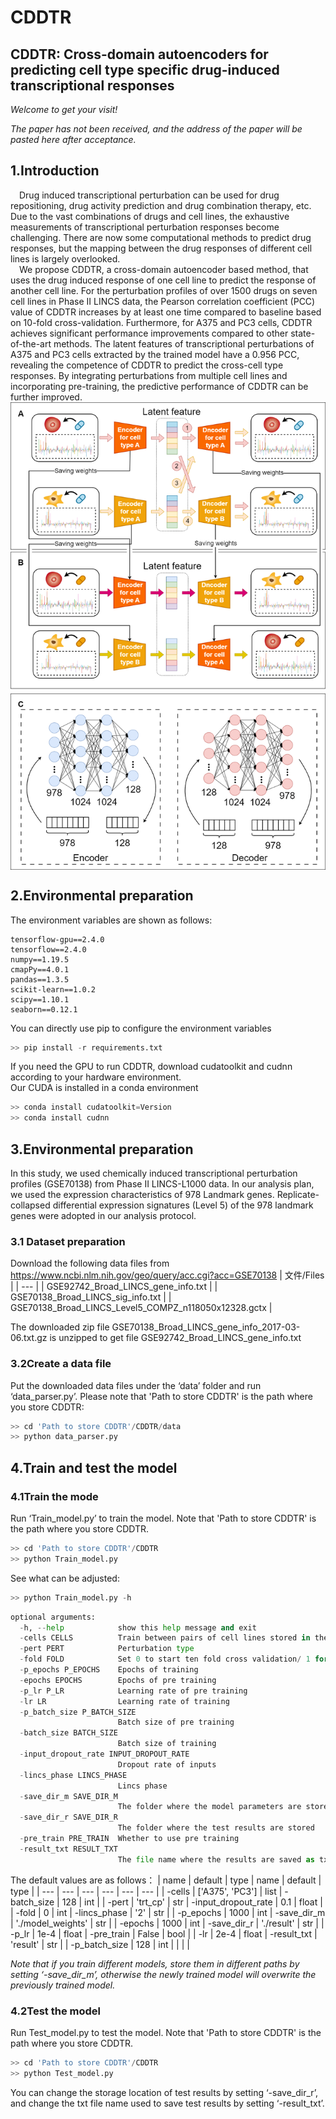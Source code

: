 # CDDTR
## CDDTR: Cross-domain autoencoders for predicting cell type specific drug-induced transcriptional responses

*Welcome to get your visit!*

*The paper has not been received, and the address of the paper will be pasted here after acceptance.*


## 1.Introduction
&emsp;Drug induced transcriptional perturbation can be used for drug repositioning, drug activity prediction and drug combination therapy, etc. Due to the vast combinations of drugs and cell lines, the exhaustive measurements of transcriptional perturbation responses become challenging. There are now some computational methods to predict drug responses, but the mapping between the drug responses of different cell lines is largely overlooked.<br>
&emsp;We propose CDDTR, a cross-domain autoencoder based method, that uses the drug induced response of one cell line to predict the response of another cell line. For the perturbation profiles of over 1500 drugs on seven cell lines in Phase II LINCS data, the Pearson correlation coefficient (PCC) value of CDDTR increases by at least one time compared to baseline based on 10-fold cross-validation. Furthermore, for A375 and PC3 cells, CDDTR achieves significant performance improvements compared to other state-of-the-art methods. The latent features of transcriptional perturbations of A375 and PC3 cells extracted by the trained model have a 0.956 PCC, revealing the competence of CDDTR to predict the cross-cell type responses. By integrating perturbations from multiple cell lines and incorporating pre-training, the predictive performance of CDDTR can be further improved.<br>
<img src="Figure_1.png"  align = "middle"  width="600" />
## 2.Environmental preparation
The environment variables are shown as follows:

    tensorflow-gpu==2.4.0
	tensorflow==2.4.0
	numpy==1.19.5
	cmapPy==4.0.1
	pandas==1.3.5
	scikit-learn==1.0.2
	scipy==1.10.1
	seaborn==0.12.1
You can directly use pip to configure the environment variables<br>
```python 
>> pip install -r requirements.txt
```
If you need the GPU to run CDDTR, download cudatoolkit and cudnn according to your hardware environment.<br>
Our CUDA is installed in a conda environment
```python 
>> conda install cudatoolkit=Version
>> conda install cudnn
```
## 3.Environmental preparation
In this study, we used chemically induced transcriptional perturbation profiles (GSE70138) from Phase II LINCS-L1000 data. In our analysis plan, we used the expression characteristics of 978 Landmark genes. Replicate-collapsed differential expression signatures (Level 5) of the 978 landmark genes were adopted in our analysis protocol.
### 3.1 Dataset preparation
Download the following data files from https://www.ncbi.nlm.nih.gov/geo/query/acc.cgi?acc=GSE70138
| 文件/Files |
| --- |
| GSE92742_Broad_LINCS_gene_info.txt |
| GSE70138_Broad_LINCS_sig_info.txt |
| GSE70138_Broad_LINCS_Level5_COMPZ_n118050x12328.gctx |

The downloaded zip file GSE70138_Broad_LINCS_gene_info_2017-03-06.txt.gz is unzipped to get file GSE92742_Broad_LINCS_gene_info.txt
### 3.2Create a data file
Put the downloaded data files under the ‘data’ folder and run ‘data_parser.py’. Please note that 'Path to store CDDTR' is the path where you store CDDTR:
```python  
>> cd 'Path to store CDDTR'/CDDTR/data
>> python data_parser.py
```
## 4.Train and test the model
### 4.1Train the mode
Run ‘Train_model.py’ to train the model. Note that 'Path to store CDDTR' is the path where you store CDDTR.
```python  
>> cd 'Path to store CDDTR'/CDDTR
>> python Train_model.py
```
See what can be adjusted:
```python  
>> python Train_model.py -h
```
```python 
optional arguments:
  -h, --help            show this help message and exit
  -cells CELLS          Train between pairs of cell lines stored in the list
  -pert PERT            Perturbation type
  -fold FOLD            Set 0 to start ten fold cross validation/ 1 for 70 training/ 2 to start training all
  -p_epochs P_EPOCHS    Epochs of training
  -epochs EPOCHS        Epochs of pre training
  -p_lr P_LR            Learning rate of pre training
  -lr LR                Learning rate of training
  -p_batch_size P_BATCH_SIZE
                        Batch size of pre training
  -batch_size BATCH_SIZE
                        Batch size of training
  -input_dropout_rate INPUT_DROPOUT_RATE
                        Dropout rate of inputs
  -lincs_phase LINCS_PHASE
                        Lincs phase
  -save_dir_m SAVE_DIR_M
                        The folder where the model parameters are stored
  -save_dir_r SAVE_DIR_R
                        The folder where the test results are stored
  -pre_train PRE_TRAIN  Whether to use pre training
  -result_txt RESULT_TXT
                        The file name where the results are saved as txt, txt is saved in save_dir_r
```
The default values are as follows：
| name | default | type | name | default | type |
| --- | --- | --- | --- | --- | --- |
| -cells | ['A375', 'PC3'] | list | -batch_size | 128 | int |
| -pert | 'trt_cp' | str | -input_dropout_rate | 0.1 | float |
| -fold | 0 | int | -lincs_phase | '2' | str |
| -p_epochs | 1000 | int | -save_dir_m | './model_weights' | str |
| -epochs | 1000 | int | -save_dir_r | './result' | str |
| -p_lr | 1e-4 | float | -pre_train | False | bool |
| -lr | 2e-4 | float | -result_txt | 'result' | str |
| -p_batch_size | 128 | int |   |  |  |

*Note that if you train different models, store them in different paths by setting ‘-save_dir_m’, otherwise the newly trained model will overwrite the previously trained model.*
### 4.2Test the model
Run Test_model.py to test the model. Note that 'Path to store CDDTR' is the path where you store CDDTR.
```python  
>> cd 'Path to store CDDTR'/CDDTR
>> python Test_model.py
```
You can change the storage location of test results by setting ‘-save_dir_r’, and change the txt file name used to save test results by setting ‘-result_txt’.
